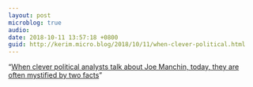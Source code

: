 ```yaml
---
layout: post
microblog: true
audio: 
date: 2018-10-11 13:57:18 +0800
guid: http://kerim.micro.blog/2018/10/11/when-clever-political.html
---
```

“[When clever political analysts talk about Joe Manchin, today, they are often mystified by two facts](https://popula.com/2018/10/09/the-red-state-of-joe-manchin/)”
